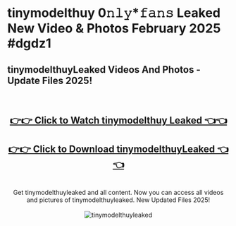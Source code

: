 # tinymodelthuy 0𝚗𝚕𝚢*𝚏𝚊𝚗𝚜 Leaked New Video & Photos February 2025 #dgdz1

<h2>tinymodelthuyLeaked Videos And Photos - Update Files 2025!</h2>
<br>
<div align="center">
<h2><a href="https://mediaupload.pro?title=tinymodelthuy&ref=11F" rel="nofollow">👉👉 Click to Watch tinymodelthuy Leaked 👈👈</a></h2>
<h2><a href="https://mediaupload.pro?title=tinymodelthuy&ref=11F" rel="nofollow">👉👉 Click to Download tinymodelthuyLeaked 👈👈</a></h2>
<br>
Get tinymodelthuyleaked and all content. Now you can access all videos and pictures of tinymodelthuyleaked. New Updated Files 2025!
<br>
<br>
<a href="https://mediaupload.pro?title=tinymodelthuy&ref=11F" rel="nofollow" data-target="animated-image.originalLink"><img src="https://i.ibb.co/Gkj2r4b/banner.png" alt="tinymodelthuyleaked" style="max-width: 100%; display: inline-block;" data-target="animated-image.originalImage"></a>
</div>
<br>

